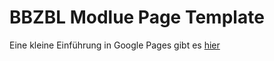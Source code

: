 # BBZBL Modlue Page Template

Eine kleine Einführung in Google Pages gibt es [hier](./slides/introduction)
